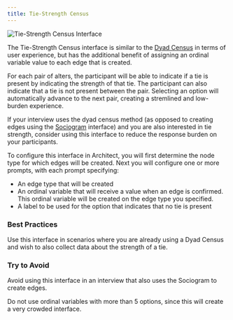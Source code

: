 ```yaml
---
title: Tie-Strength Census
---
```


<InterfaceSummary>

![Tie-Strength Census Interface](/assets/uploads/stage-tiestrengthcensus.png)

<InterfaceMeta type="Edge Generator/Edge Interpreter" creates="Edges with weight stored on an ordinal variable" usesprompts="true">

</InterfaceMeta>

</InterfaceSummary>

The Tie-Strength Census interface is similar to the [Dyad Census](../interface-documentation/dyad-census) in terms of user experience, but has the additional benefit of assigning an ordinal variable value to each edge that is created.

For each pair of alters, the participant will be able to indicate if a tie is present by indicating the strength of that tie. The participant can also indicate that a tie is not present between the pair. Selecting an option will automatically advance to the next pair, creating a stremlined and low-burden experience.

If your interview uses the dyad census method (as opposed to creating edges using the [Sociogram](../interface-documentation/sociogram) interface) and you are also interested in tie strength, consider using this interface to reduce the response burden on your participants.

To configure this interface in Architect, you will first determine the node type for which edges will be created. Next you will configure one or more prompts, with each prompt specifying:

- An edge type that will be created
- An ordinal variable that will receive a value when an edge is confirmed. This ordinal variable will be created on the edge type you specified.
- A label to be used for the option that indicates that no tie is present

### Best Practices

<GoodPractice>

Use this interface in scenarios where you are already using a Dyad Census
and wish to also collect data about the strength of a tie.

</GoodPractice>

### Try to Avoid

<BadPractice>

Avoid using this interface in an interview that also uses the Sociogram to
create edges.

</BadPractice>

<BadPractice>

Do not use ordinal variables with more than 5 options, since this will
create a very crowded interface.

</BadPractice>

